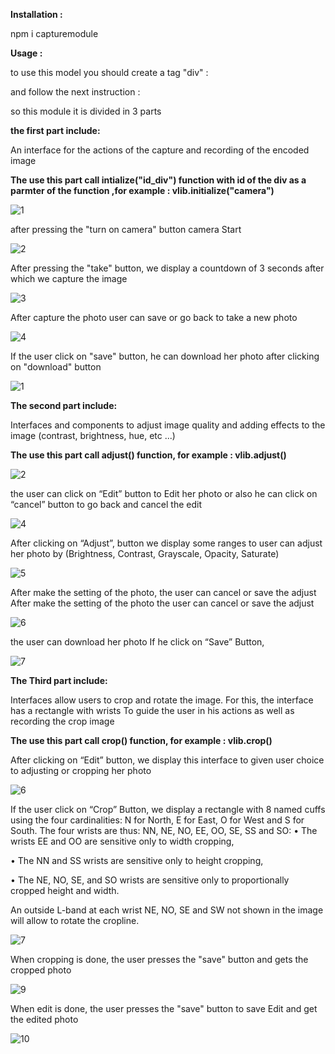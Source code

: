  **Installation :**
 
 npm i capturemodule

**Usage :**

to use this model  you should  create a tag "div" :

<div class="top-container" id="camera">
</div>

and follow the next instruction :

so this module it is divided in 3 parts

**the first part include:**


An interface for the actions of the capture and recording of the encoded image

 **The use this part call intialize("id_div") function with id of the div as a parmter of the function ,for  example : vlib.initialize("camera")**


![1](https://user-images.githubusercontent.com/45512316/57559986-dac09c00-7373-11e9-8137-35f87fe792e5.PNG)

after pressing the "turn on camera" button camera Start  


![2](https://user-images.githubusercontent.com/45512316/57559995-e8762180-7373-11e9-8c33-e528bcb9832c.PNG)

After pressing the "take" button, we display a countdown of 3 seconds after which we capture the image 

![3](https://user-images.githubusercontent.com/45512316/57560004-f035c600-7373-11e9-9596-e816a0e20de2.PNG)

After capture the photo user can save or go back to take a new photo

![4](https://user-images.githubusercontent.com/45512316/57560014-fd52b500-7373-11e9-874a-406b97815efe.PNG)

If the user click on "save" button, he can download her photo after clicking on "download" button

![1](https://user-images.githubusercontent.com/45512316/57560042-13607580-7374-11e9-8056-970ca024bea5.PNG)

**The second part include:**

Interfaces and components to adjust image quality and adding effects to the image (contrast, brightness, hue, etc ...)

**The use this part call adjust() function, for example : vlib.adjust()**

![2](https://user-images.githubusercontent.com/45512316/57560062-207d6480-7374-11e9-893d-4c6988c6ca86.PNG)

 the user can click on “Edit” button to Edit her photo or also he can  click on “cancel” button to go back and cancel the edit

![4](https://user-images.githubusercontent.com/45512316/57560084-2ecb8080-7374-11e9-833f-ca1c98fb0310.PNG)

After clicking on “Adjust”, button we display some ranges to user can adjust her photo by (Brightness, Contrast, Grayscale, Opacity, Saturate)

![5](https://user-images.githubusercontent.com/45512316/57560090-33903480-7374-11e9-8c2b-2cc33e42edbd.PNG)

After make the setting of the photo, the user can cancel or save the adjust After make the setting of the photo the user can cancel or save the adjust 

![6](https://user-images.githubusercontent.com/45512316/57560101-3be86f80-7374-11e9-8925-4123bdd35250.PNG)

the user can download her photo If he click on “Save” Button, 

![7](https://user-images.githubusercontent.com/45512316/57560107-4571d780-7374-11e9-974b-bb744e21225d.PNG)

**The Third part include:**

Interfaces allow users to crop and rotate the image. For this, the interface has a rectangle with wrists
To guide the user in his actions as well as recording the crop image

 **The use this part call crop() function, for example  : vlib.crop()**
 
 After clicking on “Edit” button, we display this interface to given user choice to adjusting or cropping her photo 

![6](https://user-images.githubusercontent.com/45512316/57560115-54f12080-7374-11e9-878a-9b2d008f2541.PNG)

If the user click on “Crop” Button, we display a rectangle with 8 named cuffs using the four cardinalities: N for North, E for East, O for West and S for South. The four wrists are thus: NN, NE, NO, EE, OO, SE, SS and SO:
•	The wrists EE and OO are sensitive only to width cropping,

•	The NN and SS wrists are sensitive only to height cropping,

•	The NE, NO, SE, and SO wrists are sensitive only to proportionally cropped height and width.

An outside L-band at each wrist NE, NO, SE and SW not shown in the image will allow to rotate the cropline.


![7](https://user-images.githubusercontent.com/45512316/57560123-5c182e80-7374-11e9-9b08-8098ecaf8d62.PNG)

When cropping is done, the user presses the "save" button and gets the cropped photo 

![9](https://user-images.githubusercontent.com/45512316/57560126-663a2d00-7374-11e9-8795-4bc47ca4e4a1.PNG)

When edit is done, the user presses the "save"  button to save Edit and get the edited photo 

![10](https://user-images.githubusercontent.com/45512316/57560130-69cdb400-7374-11e9-9758-acccf8e06531.PNG)

